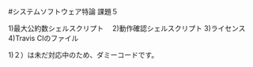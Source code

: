 #システムソフトウェア特論 課題５

1)最大公約数シェルスクリプト　
2)動作確認シェルスクリプト
3)ライセンス
4)Travis CIのファイル

1)２）は未だ対応中のため、ダミーコードです。
